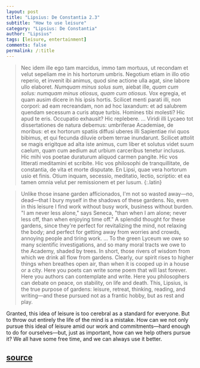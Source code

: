 ```yaml
---
layout: post
title: "Lipsius: De Constantia 2.3"
subtitle: "How to use leisure"
category: "Lipsius: De Constantia"
author: "Lipsius"
tags: [leisure, entertainment]
comments: false
permalink: /:title
---
```


> Nec idem ille ego tam marcidus, immo tam mortuus, ut recondam et velut sepeliam me in his hortorum umbris. Negotium etiam in illo otio reperio, et invenit ibi animus, quod sine actione ulla agat, sine labore ullo elaboret. *Numquam minus solus sum,* aiebat ille, *quam cum solus: numquam minus otiosus, quam cum otiosus.* Vox egregia, et quam ausim dicere in his ipsis hortis. Scilicet menti parati illi, non corpori: ad eam recreandam, non ad hoc laxandum: et ad salubrem quendam secessum a curis atque turbis. Homines tibi molesti? Hic apud te eris. Occupatio exhausit? Hic replebere. ... Viridi illi Lycaeo tot dissertationes de natura debemus: umbriferae Academiae, de moribus: et ex hortorum spatiis diffusi uberes illi Sapientiae rivi quos bibimus, et qui fecunda diluvie orbem terrae inundarunt. Scilicet attolit se magis erigitque ad alta iste animus, cum liber et solutus videt suum caelum, quam cum aedium aut urbium carceribus tenetur inclusus. Hic mihi vos poetae duraturum aliquod carmen pangite. Hic vos litterati meditamini et scribite. Hic vos philosophi de tranquillitate, de constantia, de vita et morte disputate. En Lipsi, quae vera hortorum usio et finis. Otium inquam, secessio, meditatio, lectio, scriptio: et ea tamen omnia velut per remissionem et per lusum.
{:.latin}

> Unlike those insane garden afficionados, I'm not so wasted away—no, dead—that I bury myself in the shadows of these gardens. No, even in this leisure I find work without busy work, business without burden. "I am never less alone," says Seneca, "than when I am alone; never less off, than when enjoying time off." A splendid thought for these gardens, since they're perfect for revitalizing the mind, not relaxing the body; and perfect for getting away from worries and crowds, annoying people and tiring work. ... To the green Lyceum we owe so many scientific investigations, and so many moral tracts we owe to the Academy, shaded by trees. In short, those rivers of wisdom from which we drink all flow from gardens. Clearly, our spirit rises to higher things when breathes open air, than when it is cooped up in a house or a city. Here you poets can write some poem that will last forever. Here you authors can contemplate and write. Here you philosophers can debate on peace, on stability, on life and death. This, Lipsius, is the true purpose of gardens: leisure, retreat, thinking, reading, and writing—and these pursued not as a frantic hobby, but as rest and play.

Granted, this idea of leisure is too cerebral as a standard for everyone. But to throw out entirely the life of the mind is a mistake. How can we not only pursue this ideal of leisure amid our work and commitments—hard enough to do for ourselves—but, just as important, how can we help others pursue it? We all have some free time, and we can always use it better.

<h2 class="post-source"><a href="https://books.google.com/books?id=ZmpSAAAAcAAJ&pg=PA45#v=onepage&q&f=true"><i class="fas fa-book" aria-hidden="true"></i> source</a></h2>